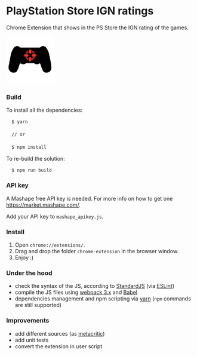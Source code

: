 PlayStation Store IGN ratings
========

Chrome Extension that shows in the PS Store the IGN rating of the games.

![PS store Ratings icon](chrome-extension/icons/icon128.png)

### Build
To install all the dependencies:

```bash
  $ yarn

  // or

  $ npm install
```

To re-build the solution:

```bash
  $ npm run build
```

### API key
A Mashape free API key is needed. For more info on how to get one https://market.mashape.com/.

Add your API key to `mashape_apikey.js`.

### Install
1. Open `chrome://extensions/`.
2. Drag and drop the folder `chrome-extension` in the browser window.
3. Enjoy :)

### Under the hood
- check the syntax of the JS, according to [StandardJS](http://standardjs.com/) (via [ESLint](http://eslint.org/))
- compile the JS files using [webpack 3.x](https://webpack.github.io/) and [Babel](https://babeljs.io/)
- dependencies management and npm scripting via [yarn](https://yarnpkg.com) (`npm` commands are still supported)

### Improvements
- add different sources (as [metacritic](http://www.metacritic.com/))
- add unit tests
- convert the extension in user script
